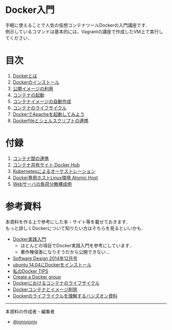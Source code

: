 # Docker入門
手軽に使えることで人気の仮想コンテナツールDockerの入門講座です．  
例示しているコマンドは基本的には，Vagrantの講座で作成したVM上で実行してください．

# 目次

1. [Dockerとは](./Introduction.md)
2. [Dockerのインストール](./Install.md)
3. [公開イメージの利用](./PublicImage.md)
4. [コンテナの起動](./StartContainer.md)
5. [コンテナイメージの自動作成](./UseDockerfile.md)
6. [コンテナのライフサイクル](./ContainerLifeCycle.md)
7. [DockerでApacheを起動してみよう](./StartApache.md)
8. [Dockerfileとシェルスクリプトの連携](./ShellCooperation.md)

# 付録

1. [コンテナ間の連携](./ContainerCooperation.md)
2. [コンテナ共有サイト Docker Hub](./Dockerhub.md)
3. [Kubernetesによるオーケストレーション](./Kubernetes.md)
4. [Docker専用ホストLinux環境 Atomic Host](./AtomicHost.md)
5. [Webサーバの負荷分散構成例](./DispersionExample.md)

# 参考資料
本資料を作る上で参考にした本・サイト等を載せておきます．  
もっと詳しくDockerについて知りたい方はそちらを見るといいかも．

- [Docker実践入門](http://gihyo.jp/book/2015/978-4-7741-7654-3)
  - ほとんどの項目でDocker実践入門を参考にしています．
  - 著作権侵害になりそうだから公開できない...
- [Software Design 2014年12月号](https://www.amazon.co.jp/Software-Design-%E3%82%BD%E3%83%95%E3%83%88%E3%82%A6%E3%82%A7%E3%82%A2-%E3%83%87%E3%82%B6%E3%82%A4%E3%83%B3-2014%E5%B9%B4/dp/B00P1IQ8FC)
- [ubuntu 14.04にDockerをインストール](http://qiita.com/koara-local/items/ee887bab8c7186d00a88)
- [私のDocker TIPS](http://qiita.com/ZON009/items/7de6d36cad4eeb9727ef)
- [Create a Docker group](https://docs.docker.com/engine/installation/linux/ubuntulinux/#/create-a-docker-group)
- [Dockerにおけるコンテナのライフサイクル](http://enakai00.hatenablog.com/entry/20140628/1403933390)
- [Dockerコンテナとイメージ削除](https://gist.github.com/koudaiii/82d1f578397fcd58deef)
- [Dockerのライフライクルを理解するハンズオン資料](http://qiita.com/zembutsu/items/d146295cfcf69c205c1e)

---

本資料の作成者・編集者
- [@joniyjoniy](https://github.com/joniyjoniy)
